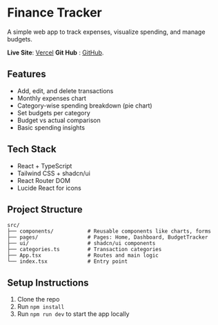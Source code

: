 # Finance Tracker

A simple web app to track expenses, visualize spending, and manage budgets.

**Live Site**: [Vercel](https://finance-tracker-bg4y.vercel.app/)
**Git Hub** : [GitHub](https://github.com/danixDe/Finance_Tracker/).


## Features

- Add, edit, and delete transactions
- Monthly expenses chart
- Category-wise spending breakdown (pie chart)
- Set budgets per category
- Budget vs actual comparison
- Basic spending insights



## Tech Stack

- React + TypeScript
- Tailwind CSS + shadcn/ui
- React Router DOM
- Lucide React for icons



## Project Structure

```
src/
├── components/           # Reusable components like charts, forms
├── pages/                # Pages: Home, Dashboard, BudgetTracker
├── ui/                   # shadcn/ui components
├── categories.ts         # Transaction categories
├── App.tsx               # Routes and main logic
└── index.tsx             # Entry point
```


## Setup Instructions

1. Clone the repo  
2. Run `npm install`  
3. Run `npm run dev` to start the app locally


